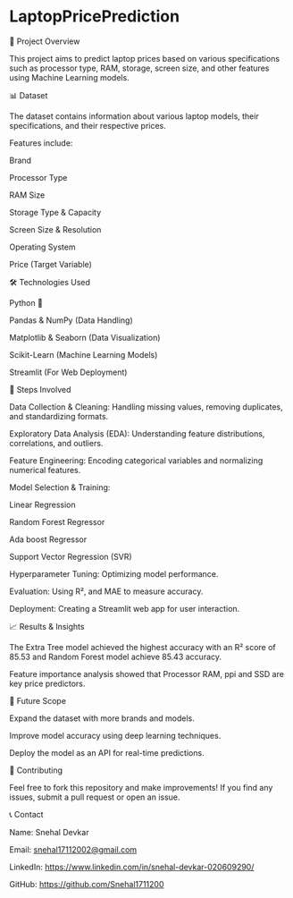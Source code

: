 # LaptopPricePrediction

📌 Project Overview

This project aims to predict laptop prices based on various specifications such as processor type, RAM, storage, screen size, and other features using Machine Learning models.

📊 Dataset

The dataset contains information about various laptop models, their specifications, and their respective prices.

Features include:

Brand

Processor Type

RAM Size

Storage Type & Capacity

Screen Size & Resolution

Operating System

Price (Target Variable)

🛠️ Technologies Used

Python 🐍

Pandas & NumPy (Data Handling)

Matplotlib & Seaborn (Data Visualization)

Scikit-Learn (Machine Learning Models)

Streamlit (For Web Deployment)

📌 Steps Involved

Data Collection & Cleaning: Handling missing values, removing duplicates, and standardizing formats.

Exploratory Data Analysis (EDA): Understanding feature distributions, correlations, and outliers.

Feature Engineering: Encoding categorical variables and normalizing numerical features.

Model Selection & Training:

Linear Regression

Random Forest Regressor

Ada boost Regressor

Support Vector Regression (SVR)

Hyperparameter Tuning: Optimizing model performance.

Evaluation: Using R², and MAE to measure accuracy.

Deployment: Creating a Streamlit web app for user interaction.

📈 Results & Insights

The Extra Tree model achieved the highest accuracy with an R² score of 85.53 and Random Forest model achieve 85.43 accuracy.
 
Feature importance analysis showed that Processor RAM, ppi and SSD are key price predictors.

🎯 Future Scope

Expand the dataset with more brands and models.

Improve model accuracy using deep learning techniques.

Deploy the model as an API for real-time predictions.

🤝 Contributing

Feel free to fork this repository and make improvements! If you find any issues, submit a pull request or open an issue.

📞 Contact

Name: Snehal Devkar

Email: snehal17112002@gmail.com

LinkedIn: https://www.linkedin.com/in/snehal-devkar-020609290/

GitHub: https://github.com/Snehal1711200

